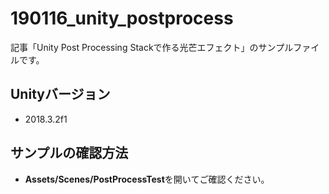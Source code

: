 # 190116_unity_postprocess
記事「Unity Post Processing Stackで作る光芒エフェクト」のサンプルファイルです。

## Unityバージョン
- 2018.3.2f1

## サンプルの確認方法
- **Assets/Scenes/PostProcessTest**を開いてご確認ください。

